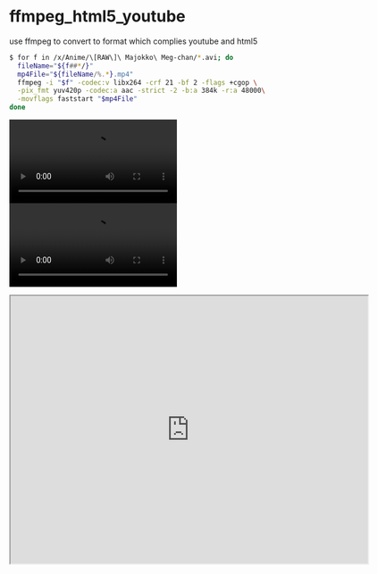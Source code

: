 # ffmpeg_html5_youtube
use ffmpeg to convert to format which complies youtube and html5

```sh
$ for f in /x/Anime/\[RAW\]\ Majokko\ Meg-chan/*.avi; do
  fileName="${f##*/}"
  mp4File="${fileName/%.*}.mp4"
  ffmpeg -i "$f" -codec:v libx264 -crf 21 -bf 2 -flags +cgop \
  -pix_fmt yuv420p -codec:a aac -strict -2 -b:a 384k -r:a 48000\
  -movflags faststart "$mp4File"
done
```

<video src="https://drive.google.com/file/d/0B_PUgQ5zTghuZ3NZRFkwN2l2Wnc/view"></video>
<video src="https://drive.google.com/file/d/0B_PUgQ5zTghuZ3NZRFkwN2l2Wnc/view?usp=sharing"></video>
<iframe src="https://drive.google.com/file/d/0B_PUgQ5zTghuZ3NZRFkwN2l2Wnc/preview" width="640" height="480"></iframe>
